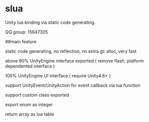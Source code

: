 # slua
Unity lua binding via static code generating.

QQ group: 15647305


##main feature

static code generating, no reflection, no extra gc alloc, very fast

above 90% UnityEngine interface exported ( remove flash, platform dependented interface )

100% UnityEngine.UI interface ( require Unity4.6+ )

support UnityEvent/UnityAction for event callback via lua function

support custom class exported

export enum as integer

return array as lua table
